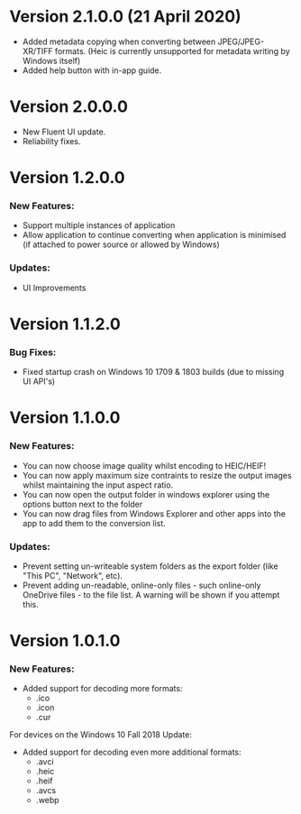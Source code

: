 # Version 2.1.0.0 (21 April 2020)
- Added metadata copying when converting between JPEG/JPEG-XR/TIFF formats. (Heic is currently unsupported for metadata writing by Windows itself)
- Added help button with in-app guide.

# Version 2.0.0.0
- New Fluent UI update.
- Reliability fixes.

# Version 1.2.0.0

### New Features:
- Support multiple instances of application
- Allow application to continue converting when application is minimised (if attached to power source or allowed by Windows)

### Updates:
- UI Improvements


# Version 1.1.2.0

### Bug Fixes:
- Fixed startup crash on Windows 10 1709 & 1803 builds (due to missing UI API's)


# Version 1.1.0.0

### New Features:
- You can now choose image quality whilst encoding to HEIC/HEIF!
- You can now apply maximum size contraints to resize the output images whilst maintaining the input aspect ratio.
- You can now open the output folder in windows explorer using the options button next to the folder
- You can now drag files from Windows Explorer and other apps into the app to add them to the conversion list.

### Updates:
- Prevent setting un-writeable system folders as the export folder (like "This PC", "Network", etc).
- Prevent adding un-readable, online-only files - such online-only OneDrive files - to the file list. A warning will be shown if you attempt this.


# Version 1.0.1.0

### New Features:
- Added support for decoding more formats:
    - .ico
    - .icon
    - .cur

For devices on the Windows 10 Fall 2018 Update:
- Added support for decoding even more additional formats:
    - .avci
    - .heic
    - .heif
    - .avcs
    - .webp